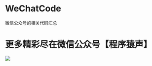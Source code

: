 # WeChatCode
微信公众号的相关代码汇总

# 更多精彩尽在微信公众号【程序猿声】
![](http://upload-images.jianshu.io/upload_images/10386940-ba0c519723650398.jpg?imageMogr2/auto-orient/strip%7CimageView2/2/w/1240)